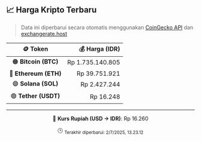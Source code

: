

<!-- HARGA_KRIPTO -->
## 📈 Harga Kripto Terbaru

> Data ini diperbarui secara otomatis menggunakan [CoinGecko API](https://www.coingecko.com/) dan [exchangerate.host](https://exchangerate.host/)

<div align="center">

| 🪙 Token | 💰 Harga (IDR) |
|:------:|---------------:|
| 🟠 **Bitcoin (BTC)**   | Rp 1.735.140.805 |
| 🔵 **Ethereum (ETH)**  | Rp 39.751.921 |
| 🟣 **Solana (SOL)**    | Rp 2.427.244 |
| 🟢 **Tether (USDT)**   | Rp 16.248 |

---

💱 **Kurs Rupiah (USD → IDR)**: Rp 16.260

🕒 <sub>Terakhir diperbarui: 2/7/2025, 13.23.12</sub>

</div>
<!-- /HARGA_KRIPTO -->
